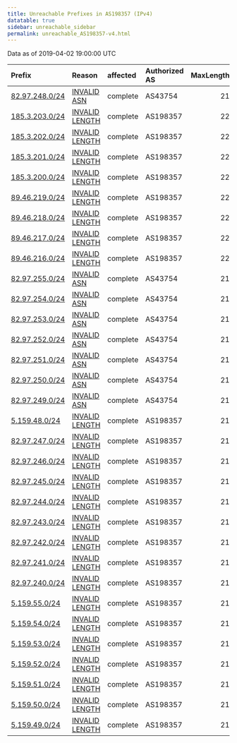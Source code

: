 ```yaml
---
title: Unreachable Prefixes in AS198357 (IPv4)
datatable: true
sidebar: unreachable_sidebar
permalink: unreachable_AS198357-v4.html
---
```


Data as of 2019-04-02 19:00:00 UTC


<div class="datatable-begin"></div>

| Prefix                                                 | Reason                                                                                                    | affected   | Authorized AS   |   MaxLength | Anchor                                         |   unreachable /24s |
|:-------------------------------------------------------|:----------------------------------------------------------------------------------------------------------|:-----------|:----------------|------------:|:-----------------------------------------------|-------------------:|
| [82.97.248.0/24](https://stat.ripe.net/82.97.248.0/24) | [INVALID ASN](https://rpki-validator.ripe.net/announcement-preview?asn=AS198357&prefix=82.97.248.0/24)    | complete   | AS43754         |          21 | [RIPE](unreachable_RIPE_NCC_RPKI_Root-v4.html) |                  1 |
| [185.3.203.0/24](https://stat.ripe.net/185.3.203.0/24) | [INVALID LENGTH](https://rpki-validator.ripe.net/announcement-preview?asn=AS198357&prefix=185.3.203.0/24) | complete   | AS198357        |          22 | [RIPE](unreachable_RIPE_NCC_RPKI_Root-v4.html) |                  1 |
| [185.3.202.0/24](https://stat.ripe.net/185.3.202.0/24) | [INVALID LENGTH](https://rpki-validator.ripe.net/announcement-preview?asn=AS198357&prefix=185.3.202.0/24) | complete   | AS198357        |          22 | [RIPE](unreachable_RIPE_NCC_RPKI_Root-v4.html) |                  1 |
| [185.3.201.0/24](https://stat.ripe.net/185.3.201.0/24) | [INVALID LENGTH](https://rpki-validator.ripe.net/announcement-preview?asn=AS198357&prefix=185.3.201.0/24) | complete   | AS198357        |          22 | [RIPE](unreachable_RIPE_NCC_RPKI_Root-v4.html) |                  1 |
| [185.3.200.0/24](https://stat.ripe.net/185.3.200.0/24) | [INVALID LENGTH](https://rpki-validator.ripe.net/announcement-preview?asn=AS198357&prefix=185.3.200.0/24) | complete   | AS198357        |          22 | [RIPE](unreachable_RIPE_NCC_RPKI_Root-v4.html) |                  1 |
| [89.46.219.0/24](https://stat.ripe.net/89.46.219.0/24) | [INVALID LENGTH](https://rpki-validator.ripe.net/announcement-preview?asn=AS198357&prefix=89.46.219.0/24) | complete   | AS198357        |          22 | [RIPE](unreachable_RIPE_NCC_RPKI_Root-v4.html) |                  1 |
| [89.46.218.0/24](https://stat.ripe.net/89.46.218.0/24) | [INVALID LENGTH](https://rpki-validator.ripe.net/announcement-preview?asn=AS198357&prefix=89.46.218.0/24) | complete   | AS198357        |          22 | [RIPE](unreachable_RIPE_NCC_RPKI_Root-v4.html) |                  1 |
| [89.46.217.0/24](https://stat.ripe.net/89.46.217.0/24) | [INVALID LENGTH](https://rpki-validator.ripe.net/announcement-preview?asn=AS198357&prefix=89.46.217.0/24) | complete   | AS198357        |          22 | [RIPE](unreachable_RIPE_NCC_RPKI_Root-v4.html) |                  1 |
| [89.46.216.0/24](https://stat.ripe.net/89.46.216.0/24) | [INVALID LENGTH](https://rpki-validator.ripe.net/announcement-preview?asn=AS198357&prefix=89.46.216.0/24) | complete   | AS198357        |          22 | [RIPE](unreachable_RIPE_NCC_RPKI_Root-v4.html) |                  1 |
| [82.97.255.0/24](https://stat.ripe.net/82.97.255.0/24) | [INVALID ASN](https://rpki-validator.ripe.net/announcement-preview?asn=AS198357&prefix=82.97.255.0/24)    | complete   | AS43754         |          21 | [RIPE](unreachable_RIPE_NCC_RPKI_Root-v4.html) |                  1 |
| [82.97.254.0/24](https://stat.ripe.net/82.97.254.0/24) | [INVALID ASN](https://rpki-validator.ripe.net/announcement-preview?asn=AS198357&prefix=82.97.254.0/24)    | complete   | AS43754         |          21 | [RIPE](unreachable_RIPE_NCC_RPKI_Root-v4.html) |                  1 |
| [82.97.253.0/24](https://stat.ripe.net/82.97.253.0/24) | [INVALID ASN](https://rpki-validator.ripe.net/announcement-preview?asn=AS198357&prefix=82.97.253.0/24)    | complete   | AS43754         |          21 | [RIPE](unreachable_RIPE_NCC_RPKI_Root-v4.html) |                  1 |
| [82.97.252.0/24](https://stat.ripe.net/82.97.252.0/24) | [INVALID ASN](https://rpki-validator.ripe.net/announcement-preview?asn=AS198357&prefix=82.97.252.0/24)    | complete   | AS43754         |          21 | [RIPE](unreachable_RIPE_NCC_RPKI_Root-v4.html) |                  1 |
| [82.97.251.0/24](https://stat.ripe.net/82.97.251.0/24) | [INVALID ASN](https://rpki-validator.ripe.net/announcement-preview?asn=AS198357&prefix=82.97.251.0/24)    | complete   | AS43754         |          21 | [RIPE](unreachable_RIPE_NCC_RPKI_Root-v4.html) |                  1 |
| [82.97.250.0/24](https://stat.ripe.net/82.97.250.0/24) | [INVALID ASN](https://rpki-validator.ripe.net/announcement-preview?asn=AS198357&prefix=82.97.250.0/24)    | complete   | AS43754         |          21 | [RIPE](unreachable_RIPE_NCC_RPKI_Root-v4.html) |                  1 |
| [82.97.249.0/24](https://stat.ripe.net/82.97.249.0/24) | [INVALID ASN](https://rpki-validator.ripe.net/announcement-preview?asn=AS198357&prefix=82.97.249.0/24)    | complete   | AS43754         |          21 | [RIPE](unreachable_RIPE_NCC_RPKI_Root-v4.html) |                  1 |
| [5.159.48.0/24](https://stat.ripe.net/5.159.48.0/24)   | [INVALID LENGTH](https://rpki-validator.ripe.net/announcement-preview?asn=AS198357&prefix=5.159.48.0/24)  | complete   | AS198357        |          21 | [RIPE](unreachable_RIPE_NCC_RPKI_Root-v4.html) |                  1 |
| [82.97.247.0/24](https://stat.ripe.net/82.97.247.0/24) | [INVALID LENGTH](https://rpki-validator.ripe.net/announcement-preview?asn=AS198357&prefix=82.97.247.0/24) | complete   | AS198357        |          21 | [RIPE](unreachable_RIPE_NCC_RPKI_Root-v4.html) |                  1 |
| [82.97.246.0/24](https://stat.ripe.net/82.97.246.0/24) | [INVALID LENGTH](https://rpki-validator.ripe.net/announcement-preview?asn=AS198357&prefix=82.97.246.0/24) | complete   | AS198357        |          21 | [RIPE](unreachable_RIPE_NCC_RPKI_Root-v4.html) |                  1 |
| [82.97.245.0/24](https://stat.ripe.net/82.97.245.0/24) | [INVALID LENGTH](https://rpki-validator.ripe.net/announcement-preview?asn=AS198357&prefix=82.97.245.0/24) | complete   | AS198357        |          21 | [RIPE](unreachable_RIPE_NCC_RPKI_Root-v4.html) |                  1 |
| [82.97.244.0/24](https://stat.ripe.net/82.97.244.0/24) | [INVALID LENGTH](https://rpki-validator.ripe.net/announcement-preview?asn=AS198357&prefix=82.97.244.0/24) | complete   | AS198357        |          21 | [RIPE](unreachable_RIPE_NCC_RPKI_Root-v4.html) |                  1 |
| [82.97.243.0/24](https://stat.ripe.net/82.97.243.0/24) | [INVALID LENGTH](https://rpki-validator.ripe.net/announcement-preview?asn=AS198357&prefix=82.97.243.0/24) | complete   | AS198357        |          21 | [RIPE](unreachable_RIPE_NCC_RPKI_Root-v4.html) |                  1 |
| [82.97.242.0/24](https://stat.ripe.net/82.97.242.0/24) | [INVALID LENGTH](https://rpki-validator.ripe.net/announcement-preview?asn=AS198357&prefix=82.97.242.0/24) | complete   | AS198357        |          21 | [RIPE](unreachable_RIPE_NCC_RPKI_Root-v4.html) |                  1 |
| [82.97.241.0/24](https://stat.ripe.net/82.97.241.0/24) | [INVALID LENGTH](https://rpki-validator.ripe.net/announcement-preview?asn=AS198357&prefix=82.97.241.0/24) | complete   | AS198357        |          21 | [RIPE](unreachable_RIPE_NCC_RPKI_Root-v4.html) |                  1 |
| [82.97.240.0/24](https://stat.ripe.net/82.97.240.0/24) | [INVALID LENGTH](https://rpki-validator.ripe.net/announcement-preview?asn=AS198357&prefix=82.97.240.0/24) | complete   | AS198357        |          21 | [RIPE](unreachable_RIPE_NCC_RPKI_Root-v4.html) |                  1 |
| [5.159.55.0/24](https://stat.ripe.net/5.159.55.0/24)   | [INVALID LENGTH](https://rpki-validator.ripe.net/announcement-preview?asn=AS198357&prefix=5.159.55.0/24)  | complete   | AS198357        |          21 | [RIPE](unreachable_RIPE_NCC_RPKI_Root-v4.html) |                  1 |
| [5.159.54.0/24](https://stat.ripe.net/5.159.54.0/24)   | [INVALID LENGTH](https://rpki-validator.ripe.net/announcement-preview?asn=AS198357&prefix=5.159.54.0/24)  | complete   | AS198357        |          21 | [RIPE](unreachable_RIPE_NCC_RPKI_Root-v4.html) |                  1 |
| [5.159.53.0/24](https://stat.ripe.net/5.159.53.0/24)   | [INVALID LENGTH](https://rpki-validator.ripe.net/announcement-preview?asn=AS198357&prefix=5.159.53.0/24)  | complete   | AS198357        |          21 | [RIPE](unreachable_RIPE_NCC_RPKI_Root-v4.html) |                  1 |
| [5.159.52.0/24](https://stat.ripe.net/5.159.52.0/24)   | [INVALID LENGTH](https://rpki-validator.ripe.net/announcement-preview?asn=AS198357&prefix=5.159.52.0/24)  | complete   | AS198357        |          21 | [RIPE](unreachable_RIPE_NCC_RPKI_Root-v4.html) |                  1 |
| [5.159.51.0/24](https://stat.ripe.net/5.159.51.0/24)   | [INVALID LENGTH](https://rpki-validator.ripe.net/announcement-preview?asn=AS198357&prefix=5.159.51.0/24)  | complete   | AS198357        |          21 | [RIPE](unreachable_RIPE_NCC_RPKI_Root-v4.html) |                  1 |
| [5.159.50.0/24](https://stat.ripe.net/5.159.50.0/24)   | [INVALID LENGTH](https://rpki-validator.ripe.net/announcement-preview?asn=AS198357&prefix=5.159.50.0/24)  | complete   | AS198357        |          21 | [RIPE](unreachable_RIPE_NCC_RPKI_Root-v4.html) |                  1 |
| [5.159.49.0/24](https://stat.ripe.net/5.159.49.0/24)   | [INVALID LENGTH](https://rpki-validator.ripe.net/announcement-preview?asn=AS198357&prefix=5.159.49.0/24)  | complete   | AS198357        |          21 | [RIPE](unreachable_RIPE_NCC_RPKI_Root-v4.html) |                  1 |

<div class="datatable-end"></div>